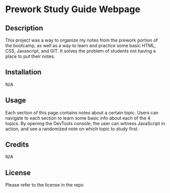 # Prework Study Guide Webpage

## Description

This project was a way to organize my notes from the prework portion of the bootcamp, as well as a way to learn and practice some basic HTML, CSS, Javascript, and GIT. It solves the problem of students not having a place to put their notes.



## Installation

N/A

## Usage

Each section of this page contains notes about a certain topic. Users can navigate to each section to learn some basic info about each of the 4 topics. By opening the DevTools console, the user can witness JavaScript in action, and see a randomized note on which topic to study first.



## Credits

N/A

## License
Please refer to the license in the repo


